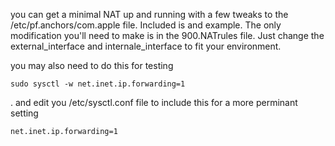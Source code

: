 you can get a minimal NAT up and running with a few tweaks to the /etc/pf.anchors/com.apple file.  Included is and example.  The only modification you'll need to make is in the 900.NATrules file.  Just change the external_interface and internale_interface to fit your environment.

you may also need to do this for testing 

	sudo sysctl -w net.inet.ip.forwarding=1 

.
and edit you /etc/sysctl.conf file to include this for a more perminant setting

	net.inet.ip.forwarding=1

